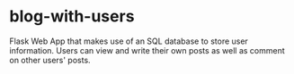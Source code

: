 # blog-with-users
Flask Web App that makes use of an SQL database to store user information. Users can view and write their own posts as well as comment on other users' posts.
